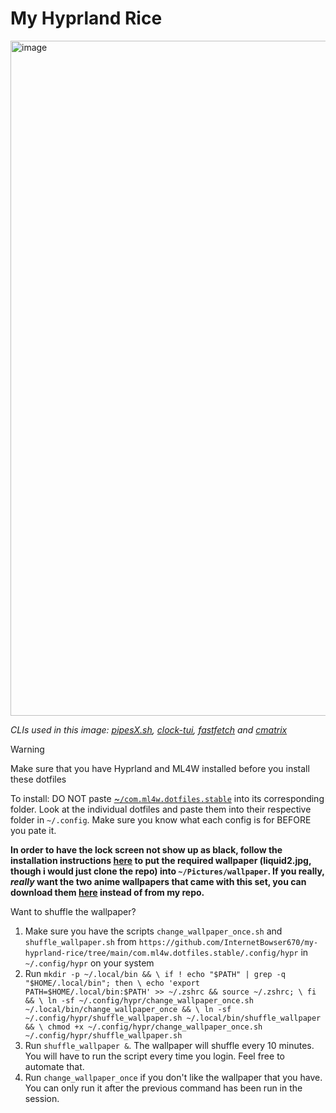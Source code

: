 # My Hyprland Rice

<img width="1920" height="1080" alt="image" src="https://github.com/user-attachments/assets/b7d7b268-10de-48eb-9ef5-50f26e9823fc" />

*CLIs used in this image: [pipesX.sh](https://github.com/pipeseroni/pipesX.sh), [clock-tui](https://github.com/race604/clock-tui), [fastfetch](https://github.com/fastfetch-cli/fastfetch) and [cmatrix](https://github.com/abishekvashok/cmatrix)*

> [!WARNING]
> Make sure that you have Hyprland and ML4W installed before you install these dotfiles
>
> To install: DO NOT paste [~`/com.ml4w.dotfiles.stable`](https://github.com/InternetBowser670/my-hyprland-rice/tree/main/com.ml4w.dotfiles.stable) into its corresponding folder. Look at the individual dotfiles and paste them into their respective folder in `~/.config`. Make sure you know what each config is for BEFORE you pate it.
>
> **In order to have the lock screen not show up as black, follow the installation instructions [here](https://github.com/InternetBowser670/wallpaper/tree/main) to put the required wallpaper (liquid2.jpg, though i would just clone the repo) into `~/Pictures/wallpaper`. If you really, *really* want the two anime wallpapers that came with this set, you can download them [here](https://github.com/mylinuxforwork/wallpaper) instead of from my repo.**

Want to shuffle the wallpaper?

1. Make sure you have the scripts `change_wallpaper_once.sh` and `shuffle_wallpaper.sh` from `https://github.com/InternetBowser670/my-hyprland-rice/tree/main/com.ml4w.dotfiles.stable/.config/hypr` in `~/.config/hypr` on your system
2. Run `mkdir -p ~/.local/bin && \
if ! echo "$PATH" | grep -q "$HOME/.local/bin"; then \
    echo 'export PATH=$HOME/.local/bin:$PATH' >> ~/.zshrc && source ~/.zshrc; \
fi && \
ln -sf ~/.config/hypr/change_wallpaper_once.sh ~/.local/bin/change_wallpaper_once && \
ln -sf ~/.config/hypr/shuffle_wallpaper.sh ~/.local/bin/shuffle_wallpaper && \
chmod +x ~/.config/hypr/change_wallpaper_once.sh ~/.config/hypr/shuffle_wallpaper.sh
`
3. Run `shuffle_wallpaper &`. The wallpaper will shuffle every 10 minutes. You will have to run the script every time you login. Feel free to automate that.
4. Run `change_wallpaper_once` if you don't like the wallpaper that you have. You can only run it after the previous command has been run in the session.
